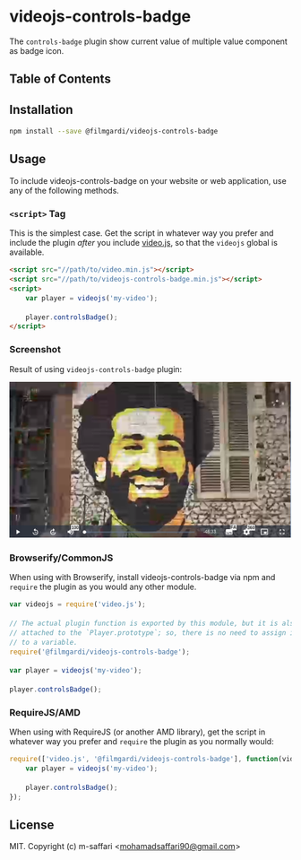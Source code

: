 # videojs-controls-badge

The `controls-badge` plugin show current value of multiple value component as badge icon.

## Table of Contents

<!-- START doctoc -->
<!-- END doctoc -->

## Installation

```sh
npm install --save @filmgardi/videojs-controls-badge
```

## Usage

To include videojs-controls-badge on your website or web application, use any of the following methods.

### `<script>` Tag

This is the simplest case. Get the script in whatever way you prefer and include the plugin _after_ you include [video.js][videojs], so that the `videojs` global is available.

```html
<script src="//path/to/video.min.js"></script>
<script src="//path/to/videojs-controls-badge.min.js"></script>
<script>
	var player = videojs('my-video');

	player.controlsBadge();
</script>
```

### Screenshot

Result of using `videojs-controls-badge` plugin:

![Example](https://github.com/saffari-m/videojs-controls-badge/raw/develop/screen-shot-1.png)

### Browserify/CommonJS

When using with Browserify, install videojs-controls-badge via npm and `require` the plugin as you would any other module.

```js
var videojs = require('video.js');

// The actual plugin function is exported by this module, but it is also
// attached to the `Player.prototype`; so, there is no need to assign it
// to a variable.
require('@filmgardi/videojs-controls-badge');

var player = videojs('my-video');

player.controlsBadge();
```

### RequireJS/AMD

When using with RequireJS (or another AMD library), get the script in whatever way you prefer and `require` the plugin as you normally would:

```js
require(['video.js', '@filmgardi/videojs-controls-badge'], function(videojs) {
	var player = videojs('my-video');

	player.controlsBadge();
});
```

## License

MIT. Copyright (c) m-saffari &lt;mohamadsaffari90@gmail.com&gt;

[videojs]: http://videojs.com/
